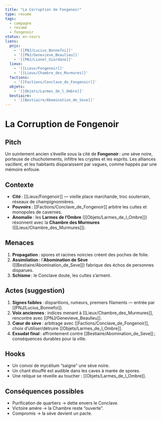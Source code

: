 ```yaml
---
title: "La Corruption de Fongenoir"
type: resume
tags:
  - campagne
  - resume
  - fongenoir
status: en-cours
liens:
  pnjs:
    - '[[PNJ/Lucius_Bonnefoi]]'
    - '[[PNJ/Genevieve_Beaulieu]]'
    - '[[PNJ/Lionel_Giordano]]'
  lieux:
    - '[[Lieux/Fongenoir]]'
    - '[[Lieux/Chambre_des_Murmures]]'
  factions:
    - '[[Factions/Conclave_de_Fongenoir]]'
  objets:
    - '[[Objets/Larmes_de_l_Ombre]]'
  bestiaire:
    - '[[Bestiaire/Abomination_de_Seve]]'
---
```


# La Corruption de Fongenoir

## Pitch
Un suintement ancien s’éveille sous la cité de **Fongenoir** : une sève noire, porteuse de chuchotements, infiltre les cryptes et les esprits. Les alliances vacillent, et les habitants disparaissent par vagues, comme happés par une mémoire enfouie.

## Contexte
- **Cité** : [[Lieux/Fongenoir]] — vieille place marchande, troc souterrain, réseaux de champignonnières.
- **Pouvoirs** : [[Factions/Conclave_de_Fongenoir]] arbitre les cultes et monopoles de cavernes.
- **Anomalie** : les **Larmes de l’Ombre** ([[Objets/Larmes_de_l_Ombre]]) résonnent avec la **Chambre des Murmures** ([[Lieux/Chambre_des_Murmures]]).

## Menaces
1. **Propagation** : spores et racines noircies créent des poches de folie.
2. **Assimilation** : l’**Abomination de Sève** ([[Bestiaire/Abomination_de_Seve]]) fabrique des échos de personnes disparues.
3. **Schisme** : le Conclave doute, les cultes s’arment.

## Actes (suggestion)
1. **Signes faibles** : disparitions, rumeurs, premiers filaments — entrée par [[PNJ/Lucius_Bonnefoi]].
2. **Voix anciennes** : indices menant à [[Lieux/Chambre_des_Murmures]], rencontre avec [[PNJ/Genevieve_Beaulieu]].
3. **Cœur de sève** : arbitrage avec [[Factions/Conclave_de_Fongenoir]], choix d’utiliser/détruire [[Objets/Larmes_de_l_Ombre]].
4. **Exsudat final** : affrontement contre [[Bestiaire/Abomination_de_Seve]] ; conséquences durables pour la ville.

## Hooks
- Un convoi de mycélium “saigne” une sève noire.
- Un chant étouffé est audible dans les caves à marée de spores.
- Une relique se réveille au toucher : [[Objets/Larmes_de_l_Ombre]].

## Conséquences possibles
- Purification de quartiers → dette envers le Conclave.
- Victoire amère → la Chambre reste “ouverte”.
- Compromis → la sève devient un pacte.
